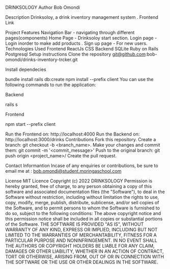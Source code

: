 DRINKSOLOGY
Author
Bob Omondi

Description
Drinksoloy, a drink inventory management system .
Frontend Link

Project Features
Navigation Bar - navigating through different pages(components)
Home Page - Drinksoloy start section.
Login page - Login inorder to make add products .
Sign up page - For new users.
Technologies Used
Frontend
ReactJs
CSS
Backend
SQLite
Ruby on Rails
Postgresql
Setup instructions
Clone the repository
git@github.com:bob-omondi/drinks-inventory-trcker.git

Install dependecies

bundle install
rails db:create
npm install --prefix client
You can use the following commands to run the application:

Backend

rails s

Frontend

npm start --prefix client

Run the Frontend on: http://localhost:4000
Run the Backend on: http://localhost:3000/drinks
Contributions
Fork this repository.
Create a branch: git checkout -b <branch_name>.
Make your changes and commit them: git commit -m '<commit_message>'
Push to the original branch: git push origin <project_name>/<location>
Create the pull request.

Contact Informantion
Incase of any enquiries or contributions, be sure to email me at : bob.omondi@student.moringaschool.com

License
MIT Licence
Copyright (c) 2022 DRINKSOLOGY
Permission is hereby granted, free of charge, to any person obtaining a copy of this software and associated documentation files (the "Software"), to deal in the Software without restriction, including without limitation the rights to use, copy, modify, merge, publish, distribute, sublicense, and/or sell copies of the Software, and to permit persons to whom the Software is furnished to do so, subject to the following conditions: The above copyright notice and this permission notice shall be included in all copies or substantial portions of the Software. THE SOFTWARE IS PROVIDED "AS IS", WITHOUT WARRANTY OF ANY KIND, EXPRESS OR IMPLIED, INCLUDING BUT NOT LIMITED TO THE WARRANTIES OF MERCHANTABILITY, FITNESS FOR A PARTICULAR PURPOSE AND NONINFRINGEMENT. IN NO EVENT SHALL THE AUTHORS OR COPYRIGHT HOLDERS BE LIABLE FOR ANY CLAIM, DAMAGES OR OTHER LIABILITY, WHETHER IN AN ACTION OF CONTRACT, TORT OR OTHERWISE, ARISING FROM, OUT OF OR IN CONNECTION WITH THE SOFTWARE OR THE USE OR OTHER DEALINGS IN THE SOFTWARE.
